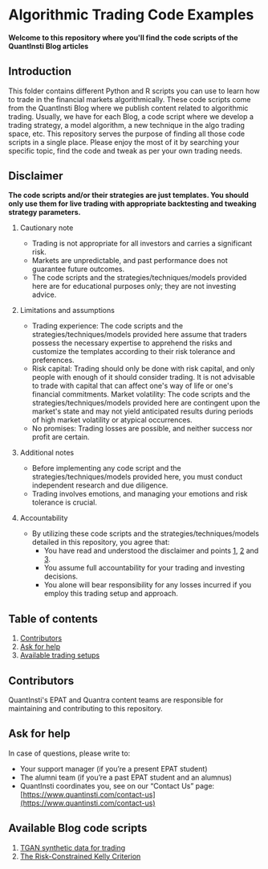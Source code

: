 # Algorithmic Trading Code Examples
#### Welcome to this repository where you'll find the code scripts of the QuantInsti Blog articles

## Introduction 

This folder contains different Python and R scripts you can use to learn how to trade in the financial markets algorithmically. These code scripts come from the QuantInsti Blog where we publish content related to algorithmic trading. Usually, we have for each Blog, a code script where we develop a trading strategy, a model algorithm, a new technique in the algo trading space, etc. This repository serves the purpose of finding all those code scripts in a single place. Please enjoy the most of it by searching your specific topic, find the code and tweak as per your own trading needs.

## Disclaimer
**The code scripts and/or their strategies are just templates. You should only use them for live trading with appropriate backtesting and tweaking strategy parameters.**

1. Cautionary note <a id='one'></a>
   
    - Trading is not appropriate for all investors and carries a significant risk.
    - Markets are unpredictable, and past performance does not guarantee future outcomes.
    - The code scripts and the strategies/techniques/models provided here are for educational purposes only; they are not investing advice.
2. Limitations and assumptions <a id='two'></a>
    - Trading experience: The code scripts and the strategies/techniques/models provided here assume that traders possess the necessary expertise to apprehend the risks and customize the templates according to their risk tolerance and preferences.
    - Risk capital: Trading should only be done with risk capital, and only people with enough of it should consider trading. It is not advisable to trade with capital that can affect one's way of life or one's financial commitments.
    Market volatility: The code scripts and the strategies/techniques/models provided here are contingent upon the market's state and may not yield anticipated results during periods of high market volatility or atypical occurrences.
    - No promises: Trading losses are possible, and neither success nor profit are certain.
3. Additional notes <a id='three'></a>
    - Before implementing any code script and the strategies/techniques/models provided here, you must conduct independent research and due diligence.
    - Trading involves emotions, and managing your emotions and risk tolerance is crucial.
4. Accountability
    - By utilizing these code scripts and the strategies/techniques/models detailed in this repository, you agree that:
        - You have read and understood the disclaimer and points [1](#one), [2](#two) and [3](#three).
        - You assume full accountability for your trading and investing decisions.
        - You alone will bear responsibility for any losses incurred if you employ this trading setup and approach.

## Table of contents
1. [Contributors](#contributors)
2. [Ask for help](#help)
3. [Available trading setups](#setups)

<a id='contributors'></a>
## Contributors
QuantInsti's EPAT and Quantra content teams are responsible for maintaining and contributing to this repository.

<a id='help'></a>
## Ask for help
In case of questions, please write to:
- Your support manager (if you’re a present EPAT student)
- The alumni team (if you’re a past EPAT student and an alumnus)
- QuantInsti coordinates you, see on our “Contact Us” page: [https://www.quantinsti.com/contact-us](https://www.quantinsti.com/contact-us)

<a id='setups'></a>
## Available Blog code scripts

1. [TGAN synthetic data for trading](https://blog.quantinsti.com/tgan-synthetic-data-for-trading/)
2. [The Risk-Constrained Kelly Criterion](https://blog.quantinsti.com/risk-constrained-kelly-criterion/)
